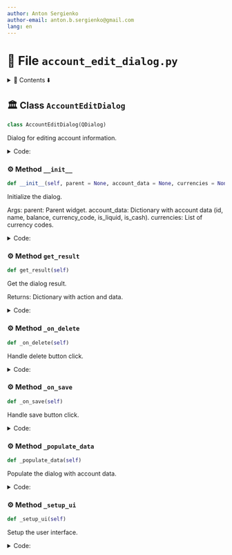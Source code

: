 ```yaml
---
author: Anton Sergienko
author-email: anton.b.sergienko@gmail.com
lang: en
---
```


# 📄 File `account_edit_dialog.py`

<details>
<summary>📖 Contents ⬇️</summary>

## Contents

- [🏛️ Class `AccountEditDialog`](#%EF%B8%8F-class-accounteditdialog)
  - [⚙️ Method `__init__`](#%EF%B8%8F-method-__init__)
  - [⚙️ Method `get_result`](#%EF%B8%8F-method-get_result)
  - [⚙️ Method `_on_delete`](#%EF%B8%8F-method-_on_delete)
  - [⚙️ Method `_on_save`](#%EF%B8%8F-method-_on_save)
  - [⚙️ Method `_populate_data`](#%EF%B8%8F-method-_populate_data)
  - [⚙️ Method `_setup_ui`](#%EF%B8%8F-method-_setup_ui)

</details>

## 🏛️ Class `AccountEditDialog`

```python
class AccountEditDialog(QDialog)
```

Dialog for editing account information.

<details>
<summary>Code:</summary>

```python
class AccountEditDialog(QDialog):

    def __init__(self, parent=None, account_data=None, currencies=None):
        """Initialize the dialog.

        Args:
            parent: Parent widget.
            account_data: Dictionary with account data (id, name, balance, currency_code, is_liquid, is_cash).
            currencies: List of currency codes.

        """
        super().__init__(parent)
        self.account_data = account_data or {}
        self.currencies = currencies or []
        self.result_data = {}

        self.setWindowTitle("Edit Account")
        self.setModal(True)
        self.setFixedSize(400, 300)

        self._setup_ui()
        self._populate_data()

    def get_result(self):
        """Get the dialog result.

        Returns:
            Dictionary with action and data.
        """
        return self.result_data

    def _on_delete(self):
        """Handle delete button click."""
        reply = QMessageBox.question(
            self,
            "Confirm Delete",
            f"Are you sure you want to delete account '{self.account_data.get('name', '')}'?",
            QMessageBox.StandardButton.Yes | QMessageBox.StandardButton.No,
        )

        if reply == QMessageBox.StandardButton.Yes:
            self.result_data = {"action": "delete", "id": self.account_data.get("id")}
            self.accept()

    def _on_save(self):
        """Handle save button click."""
        name = self.name_edit.text().strip()
        if not name:
            QMessageBox.warning(self, "Error", "Account name cannot be empty")
            return

        self.result_data = {
            "action": "save",
            "name": name,
            "balance": self.balance_spin.value(),
            "currency_code": self.currency_combo.currentText(),
            "is_liquid": self.is_liquid_check.isChecked(),
            "is_cash": self.is_cash_check.isChecked(),
        }

        self.accept()

    def _populate_data(self):
        """Populate the dialog with account data."""
        if self.account_data:
            self.name_edit.setText(self.account_data.get("name", ""))
            self.balance_spin.setValue(self.account_data.get("balance", 0.0))

            currency_code = self.account_data.get("currency_code", "")
            if currency_code in self.currencies:
                index = self.currencies.index(currency_code)
                self.currency_combo.setCurrentIndex(index)

            self.is_liquid_check.setChecked(self.account_data.get("is_liquid", True))
            self.is_cash_check.setChecked(self.account_data.get("is_cash", False))

            # Set focus to balance field and select all text
            self.balance_spin.setFocus()
            self.balance_spin.selectAll()

    def _setup_ui(self):
        """Setup the user interface."""
        layout = QVBoxLayout()

        # Account name
        name_layout = QHBoxLayout()
        name_layout.addWidget(QLabel("Name:"))
        self.name_edit = QLineEdit()
        name_layout.addWidget(self.name_edit)
        layout.addLayout(name_layout)

        # Balance
        balance_layout = QHBoxLayout()
        balance_layout.addWidget(QLabel("Balance:"))
        self.balance_spin = QDoubleSpinBox()
        self.balance_spin.setRange(-999999999.99, 999999999.99)
        self.balance_spin.setDecimals(2)
        balance_layout.addWidget(self.balance_spin)
        layout.addLayout(balance_layout)

        # Currency
        currency_layout = QHBoxLayout()
        currency_layout.addWidget(QLabel("Currency:"))
        self.currency_combo = QComboBox()
        self.currency_combo.addItems(self.currencies)
        currency_layout.addWidget(self.currency_combo)
        layout.addLayout(currency_layout)

        # Checkboxes
        self.is_liquid_check = QCheckBox("Liquid")
        self.is_liquid_check.setChecked(True)
        layout.addWidget(self.is_liquid_check)

        self.is_cash_check = QCheckBox("Cash")
        layout.addWidget(self.is_cash_check)

        # Buttons
        button_layout = QHBoxLayout()

        self.save_button = QPushButton("Save")
        self.save_button.clicked.connect(self._on_save)
        button_layout.addWidget(self.save_button)

        self.delete_button = QPushButton("Delete")
        self.delete_button.clicked.connect(self._on_delete)
        self.delete_button.setStyleSheet("QPushButton { background-color: #ff6b6b; color: white; }")
        button_layout.addWidget(self.delete_button)

        self.cancel_button = QPushButton("Cancel")
        self.cancel_button.clicked.connect(self.reject)
        button_layout.addWidget(self.cancel_button)

        layout.addLayout(button_layout)

        self.setLayout(layout)
```

</details>

### ⚙️ Method `__init__`

```python
def __init__(self, parent = None, account_data = None, currencies = None)
```

Initialize the dialog.

Args:
parent: Parent widget.
account_data: Dictionary with account data (id, name, balance, currency_code, is_liquid, is_cash).
currencies: List of currency codes.

<details>
<summary>Code:</summary>

```python
def __init__(self, parent=None, account_data=None, currencies=None):
        super().__init__(parent)
        self.account_data = account_data or {}
        self.currencies = currencies or []
        self.result_data = {}

        self.setWindowTitle("Edit Account")
        self.setModal(True)
        self.setFixedSize(400, 300)

        self._setup_ui()
        self._populate_data()
```

</details>

### ⚙️ Method `get_result`

```python
def get_result(self)
```

Get the dialog result.

Returns:
Dictionary with action and data.

<details>
<summary>Code:</summary>

```python
def get_result(self):
        return self.result_data
```

</details>

### ⚙️ Method `_on_delete`

```python
def _on_delete(self)
```

Handle delete button click.

<details>
<summary>Code:</summary>

```python
def _on_delete(self):
        reply = QMessageBox.question(
            self,
            "Confirm Delete",
            f"Are you sure you want to delete account '{self.account_data.get('name', '')}'?",
            QMessageBox.StandardButton.Yes | QMessageBox.StandardButton.No,
        )

        if reply == QMessageBox.StandardButton.Yes:
            self.result_data = {"action": "delete", "id": self.account_data.get("id")}
            self.accept()
```

</details>

### ⚙️ Method `_on_save`

```python
def _on_save(self)
```

Handle save button click.

<details>
<summary>Code:</summary>

```python
def _on_save(self):
        name = self.name_edit.text().strip()
        if not name:
            QMessageBox.warning(self, "Error", "Account name cannot be empty")
            return

        self.result_data = {
            "action": "save",
            "name": name,
            "balance": self.balance_spin.value(),
            "currency_code": self.currency_combo.currentText(),
            "is_liquid": self.is_liquid_check.isChecked(),
            "is_cash": self.is_cash_check.isChecked(),
        }

        self.accept()
```

</details>

### ⚙️ Method `_populate_data`

```python
def _populate_data(self)
```

Populate the dialog with account data.

<details>
<summary>Code:</summary>

```python
def _populate_data(self):
        if self.account_data:
            self.name_edit.setText(self.account_data.get("name", ""))
            self.balance_spin.setValue(self.account_data.get("balance", 0.0))

            currency_code = self.account_data.get("currency_code", "")
            if currency_code in self.currencies:
                index = self.currencies.index(currency_code)
                self.currency_combo.setCurrentIndex(index)

            self.is_liquid_check.setChecked(self.account_data.get("is_liquid", True))
            self.is_cash_check.setChecked(self.account_data.get("is_cash", False))

            # Set focus to balance field and select all text
            self.balance_spin.setFocus()
            self.balance_spin.selectAll()
```

</details>

### ⚙️ Method `_setup_ui`

```python
def _setup_ui(self)
```

Setup the user interface.

<details>
<summary>Code:</summary>

```python
def _setup_ui(self):
        layout = QVBoxLayout()

        # Account name
        name_layout = QHBoxLayout()
        name_layout.addWidget(QLabel("Name:"))
        self.name_edit = QLineEdit()
        name_layout.addWidget(self.name_edit)
        layout.addLayout(name_layout)

        # Balance
        balance_layout = QHBoxLayout()
        balance_layout.addWidget(QLabel("Balance:"))
        self.balance_spin = QDoubleSpinBox()
        self.balance_spin.setRange(-999999999.99, 999999999.99)
        self.balance_spin.setDecimals(2)
        balance_layout.addWidget(self.balance_spin)
        layout.addLayout(balance_layout)

        # Currency
        currency_layout = QHBoxLayout()
        currency_layout.addWidget(QLabel("Currency:"))
        self.currency_combo = QComboBox()
        self.currency_combo.addItems(self.currencies)
        currency_layout.addWidget(self.currency_combo)
        layout.addLayout(currency_layout)

        # Checkboxes
        self.is_liquid_check = QCheckBox("Liquid")
        self.is_liquid_check.setChecked(True)
        layout.addWidget(self.is_liquid_check)

        self.is_cash_check = QCheckBox("Cash")
        layout.addWidget(self.is_cash_check)

        # Buttons
        button_layout = QHBoxLayout()

        self.save_button = QPushButton("Save")
        self.save_button.clicked.connect(self._on_save)
        button_layout.addWidget(self.save_button)

        self.delete_button = QPushButton("Delete")
        self.delete_button.clicked.connect(self._on_delete)
        self.delete_button.setStyleSheet("QPushButton { background-color: #ff6b6b; color: white; }")
        button_layout.addWidget(self.delete_button)

        self.cancel_button = QPushButton("Cancel")
        self.cancel_button.clicked.connect(self.reject)
        button_layout.addWidget(self.cancel_button)

        layout.addLayout(button_layout)

        self.setLayout(layout)
```

</details>
